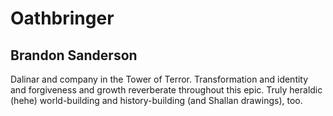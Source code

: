 # Oathbringer
## Brandon Sanderson
Dalinar and company in the Tower of Terror. Transformation and identity and forgiveness and growth reverberate throughout this epic. Truly heraldic (hehe) world-building and history-building (and Shallan drawings), too.

